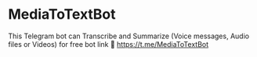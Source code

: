 # MediaToTextBot
This Telegram bot can Transcribe and Summarize (Voice messages, Audio files or Videos) for free bot link 🔗 https://t.me/MediaToTextBot
